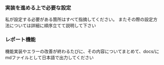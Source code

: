 ### 実装を進める上で必要な設定
私が設定する必要がある箇所はすべて指摘してください。
またその際の設定方法については詳細に順序立てて説明して下さい

### レポート機能
機能実装やエラーの改善が終わるたびに、その内容についてまとめて、docs/にmdファイルとして日本語で出力してください
